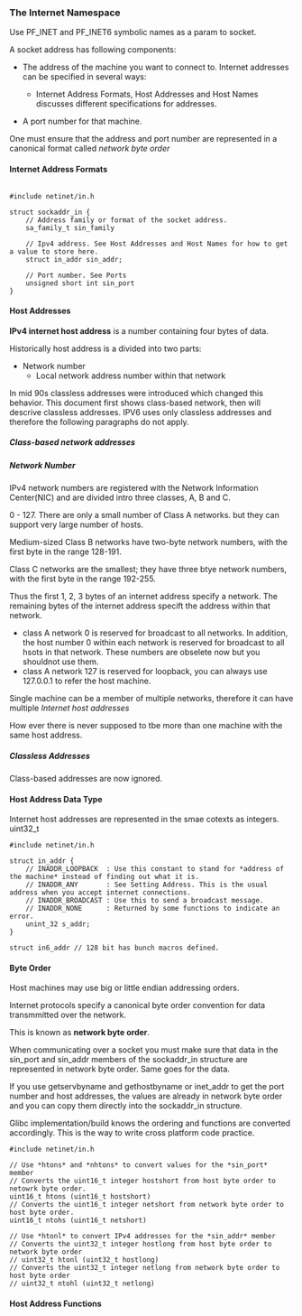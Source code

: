 ### The Internet Namespace

Use PF_INET and PF_INET6 symbolic names as a param to socket.

A socket address has following components:

- The address of the machine you want to connect to. 
Internet addresses can be specified in several ways:
    - Internet Address Formats, Host Addresses and Host Names discusses different specifications for addresses.

- A port number for that machine.

One must ensure that the address and port number are represented in a canonical format called *network byte order*

#### Internet Address Formats

```

#include netinet/in.h

struct sockaddr_in {
    // Address family or format of the socket address. 
    sa_family_t sin_family

    // Ipv4 address. See Host Addresses and Host Names for how to get a value to store here.
    struct in_addr sin_addr;
    
    // Port number. See Ports
    unsigned short int sin_port
}

```

#### Host Addresses

**IPv4 internet host address** is a number containing four bytes of data.

Historically host address is a divided into two parts:

- Network number
    - Local network address number within that network

In mid 90s classless addresses were introduced which changed this behavior. This document first shows class-based network, then will descrive classless addresses. 
IPV6 uses only classless addresses and therefore the following paragraphs do not apply.

##### Class-based network addresses

##### Network Number

IPv4 network numbers are registered with the Network Information Center(NIC) and are divided intro three classes, A, B and C.

0 - 127. There are only a small number of Class A networks. but they can support very large number of hosts.

Medium-sized Class B networks have two-byte network numbers, with the first byte in the range 128-191.

Class C networks are the smallest; they have three btye network numbers, with the first byte in the range 192-255. 

Thus the first 1, 2, 3 bytes of an internet address specify a network. The remaining bytes of the internet address specift the address within that network.

- class A network 0 is reserved for broadcast to all networks. In addition, the host number 0 within each network is reserved for broadcast to all hsots in that network.
These numbers are obselete now but you shouldnot use them.
- class A network 127 is reserved for loopback, you can always use 127.0.0.1 to refer the host machine.

Single machine can be a member of multiple networks, therefore it can have multiple *Internet host addresses*

How ever there is never supposed to tbe more than one machine with the same host address.

##### Classless Addresses

Class-based addresses are now ignored.

#### Host Address Data Type

Internet host addresses are represented in the smae cotexts as integers. uint32_t 

```
#include netinet/in.h

struct in_addr {
    // INADDR_LOOPBACK  : Use this constant to stand for *address of the machine* instead of finding out what it is.
    // INADDR_ANY       : See Setting Address. This is the usual address when you accept internet connections.
    // INADDR_BROADCAST : Use this to send a broadcast message.
    // INADDR_NONE      : Returned by some functions to indicate an error.
    unint_32 s_addr;    
}

struct in6_addr // 128 bit has bunch macros defined.
```

#### Byte Order
Host machines may use big or little endian addressing orders. 

Internet protocols specify a canonical byte order convention for data transmmitted over the network.

This is known as **network byte order**.

When communicating over a socket you must make sure that data in the sin_port and sin_addr members of the sockaddr_in structure are represented in network byte order.
Same goes for the data.

If you use getservbyname and gethostbyname or inet_addr to get the port number and host addresses, the values are already in network byte order
and you can copy them directly into the sockaddr_in structure.

Glibc implementation/build knows the ordering and functions are converted accordingly. This is the way to write cross platform code practice.

```
#include netinet/in.h

// Use *htons* and *nhtons* to convert values for the *sin_port* member
// Converts the uint16_t integer hostshort from host byte order to netowrk byte order.
uint16_t htons (uint16_t hostshort)
// Converts the uint16_t integer netshort from network byte order to host byte order.
uint16_t ntohs (uint16_t netshort)

// Use *htonl* to convert IPv4 addresses for the *sin_addr* member
// Converts the uint32_t integer hostlong from host byte order to network byte order
// uint32_t htonl (uint32_t hostlong)
// Converts the uint32_t integer netlong from network byte order to host byte order
// uint32_t ntohl (uint32_t netlong)
```

#### Host Address Functions

```

```
